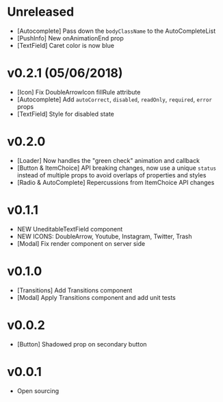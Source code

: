 # Unreleased
- [Autocomplete] Pass down the `bodyClassName` to the AutoCompleteList
- [PushInfo] New onAnimationEnd prop
- [TextField] Caret color is now blue

# v0.2.1 (05/06/2018)
- [Icon] Fix DoubleArrowIcon fillRule attribute
- [Autocomplete] Add `autoCorrect`, `disabled`, `readOnly`, `required`, `error` props
- [TextField] Style for disabled state

# v0.2.0
- [Loader] Now handles the "green check" animation and callback
- [Button & ItemChoice] API breaking changes, now use a unique `status` instead of multiple props to avoid overlaps of properties and styles
- [Radio & AutoComplete] Repercussions from ItemChoice API changes

# v0.1.1
- NEW UneditableTextField component
- NEW ICONS: DoubleArrow, Youtube, Instagram, Twitter, Trash
- [Modal] Fix render component on server side

# v0.1.0
- [Transitions] Add Transitions component
- [Modal] Apply Transitions component and add unit tests

# v0.0.2
- [Button] Shadowed prop on secondary button

# v0.0.1
- Open sourcing
